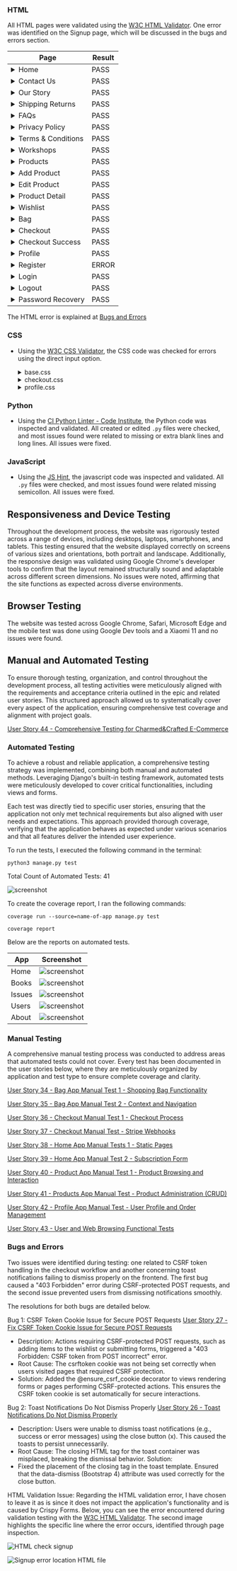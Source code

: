 ### HTML

All HTML pages were validated using the [W3C HTML Validator](https://validator.w3.org/). One error was identified on the Signup page, which will be discussed in the bugs and errors section.

| Page                                                                                                               | Result |
|-------------------------------------------------------------------------------------------------------------------|--------|
| <details><summary>Home</summary><img src="documentation/readme_images/testing/html-check-home.jpg"></details>        | PASS   |
| <details><summary>Contact Us</summary><img src="documentation/readme_images/testing/html-check-contact-us.jpg"></details> | PASS   |
| <details><summary>Our Story</summary><img src="documentation/readme_images/testing/html-check-our-story.jpg"></details> | PASS   |
| <details><summary>Shipping Returns</summary><img src="documentation/readme_images/testing/html-check-shipping-returns.jpg"></details> | PASS   |
| <details><summary>FAQs</summary><img src="documentation/readme_images/testing/html-check-faqs.jpg"></details>         | PASS   |
| <details><summary>Privacy Policy</summary><img src="documentation/readme_images/testing/html-check-privacy-policy.jpg"></details> | PASS   |
| <details><summary>Terms & Conditions</summary><img src="documentation/readme_images/testing/html-check-terms-conditions.jpg"></details> | PASS   |
| <details><summary>Workshops</summary><img src="documentation/readme_images/testing/html-check-workshops.jpg"></details> | PASS   |
| <details><summary>Products</summary><img src="documentation/readme_images/testing/html-check-products.jpg"></details> | PASS   |
| <details><summary>Add Product</summary><img src="documentation/readme_images/testing/html-check-add-product.jpg"></details> | PASS   |
| <details><summary>Edit Product</summary><img src="documentation/readme_images/testing/html-check-edit-product.jpg"></details> | PASS   |
| <details><summary>Product Detail</summary><img src="documentation/readme_images/testing/html-check-product-detail.jpg"></details> | PASS   |
| <details><summary>Wishlist</summary><img src="documentation/readme_images/testing/html-check-wishlist.jpg"></details> | PASS   |
| <details><summary>Bag</summary><img src="documentation/readme_images/testing/html-check-bag.jpg"></details>         | PASS   |
| <details><summary>Checkout</summary><img src="documentation/readme_images/testing/html-check-checkout.jpg"></details> | PASS   |
| <details><summary>Checkout Success</summary><img src="documentation/readme_images/testing/html-check-checkout-success.jpg"></details> | PASS   |
| <details><summary>Profile</summary><img src="documentation/readme_images/testing/html-check-profile.jpg"></details> | PASS   |
| <details><summary>Register</summary><img src="documentation/readme_images/testing/html-check-signup.jpg"></details>     | ERROR   |
| <details><summary>Login</summary><img src="documentation/readme_images/testing/html-check-login.jpg"></details>     | PASS   |
| <details><summary>Logout</summary><img src="documentation/readme_images/testing/html-check-logout.jpg"></details>   | PASS   |
| <details><summary>Password Recovery</summary><img src="documentation/readme_images/testing/html-check-password-recovery.jpg"></details> | PASS   |


The HTML error is explained at [Bugs and Errors](#bugs-and-errors)

### CSS

- Using the [W3C CSS Validator](https://jigsaw.w3.org/css-validator/), the CSS code was checked for errors using the direct input option.

    <details><summary>base.css</summary><img src="documentation/readme_images/testing/css-base-validation.jpg"></details>
    <details><summary>checkout.css</summary><img src="documentation/readme_images/testing/css-checkout-validation.jpg"></details>
    <details><summary>profile.css</summary><img src="documentation/readme_images/testing/css-profile-validation.jpg"></details>


### Python

- Using the [CI Python Linter - Code Institute](https://pep8ci.herokuapp.com/), the Python code was inspected and validated. All created or edited `.py` files were checked, and most issues found were related to missing or extra blank lines and long lines. All issues were fixed.

### JavaScript

- Using the [JS Hint](https://jshint.com/), the javascript code was inspected and validated. All `.py` files were checked, and most issues found were related missing semicollon. All issues were fixed.

## Responsiveness and Device Testing

Throughout the development process, the website was rigorously tested across a range of devices, including desktops, laptops, smartphones, and tablets. This testing ensured that the website displayed correctly on screens of various sizes and orientations, both portrait and landscape. Additionally, the responsive design was validated using Google Chrome's developer tools to confirm that the layout remained structurally sound and adaptable across different screen dimensions. No issues were noted, affirming that the site functions as expected across diverse environments.

## Browser Testing

The website was tested across Google Chrome, Safari, Microsoft Edge and the mobile test was done using Google Dev tools and a Xiaomi 11 and no issues were found.

## Manual and Automated Testing

To ensure thorough testing, organization, and control throughout the development process, all testing activities were meticulously aligned with the requirements and acceptance criteria outlined in the epic and related user stories. This structured approach allowed us to systematically cover every aspect of the application, ensuring comprehensive test coverage and alignment with project goals.

[User Story 44 - Comprehensive Testing for Charmed&Crafted E-Commerce](https://github.com/Volneirj/project_v_ci_v1/issues/44)

### Automated Testing

To achieve a robust and reliable application, a comprehensive testing strategy was implemented, combining both manual and automated methods. Leveraging Django's built-in testing framework, automated tests were meticulously developed to cover critical functionalities, including views and forms.

Each test was directly tied to specific user stories, ensuring that the application not only met technical requirements but also aligned with user needs and expectations. This approach provided thorough coverage, verifying that the application behaves as expected under various scenarios and that all features deliver the intended user experience.

To run the tests, I executed the following command in the terminal:

`python3 manage.py test`

Total Count of Automated Tests: 41

![screenshot](documentation/readme_images/testing/screen-terminal.jpg)  

To create the coverage report, I ran the following commands:

`coverage run --source=name-of-app manage.py test`

`coverage report`

Below are the reports on automated tests.

| App    | Screenshot                                                                 | 
| ------ | -------------------------------------------------------------------------- | 
| Home   | ![screenshot](documentation/readme_images/testing/report-home.jpg)           |
| Books  | ![screenshot](documentation/readme_images/testing/report-books.jpg)          |
| Issues | ![screenshot](documentation/readme_images/testing/report-issues.jpg)         |
| Users  | ![screenshot](documentation/readme_images/testing/report-users.jpg)          |
| About  | ![screenshot](documentation/readme_images/testing/report-about.jpg)          |

### Manual Testing

A comprehensive manual testing process was conducted to address areas that automated tests could not cover. Every test has been documented in the user stories below, where they are meticulously organized by application and test type to ensure complete coverage and clarity.

[User Story 34 - Bag App Manual Test 1 - Shopping Bag Functionality](https://github.com/Volneirj/project_v_ci_v1/issues/34)

[User Story 35 - Bag App Manual Test 2 - Context and Navigation](https://github.com/Volneirj/project_v_ci_v1/issues/35)

[User Story 36 - Checkout Manual Test 1 - Checkout Process](https://github.com/Volneirj/project_v_ci_v1/issues/36)

[User Story 37 - Checkout Manual Test - Stripe Webhooks](https://github.com/Volneirj/project_v_ci_v1/issues/37)

[User Story 38 - Home App Manual Tests 1 - Static Pages](https://github.com/Volneirj/project_v_ci_v1/issues/38)

[User Story 39 - Home App Manual Test 2 - Subscription Form](https://github.com/Volneirj/project_v_ci_v1/issues/39)

[User Story 40 - Product App Manual Test 1 - Product Browsing and Interaction](https://github.com/Volneirj/project_v_ci_v1/issues/40)

[User Story 41 - Products App Manual Test - Product Administration (CRUD)](https://github.com/Volneirj/project_v_ci_v1/issues/41)

[User Story 42 - Profile App Manual Test - User Profile and Order Management](https://github.com/Volneirj/project_v_ci_v1/issues/42)

[User Story 43 - User and Web Browsing Functional Tests](https://github.com/Volneirj/project_v_ci_v1/issues/43)  

### Bugs and Errors

Two issues were identified during testing: one related to CSRF token handling in the checkout workflow and another concerning toast notifications failing to dismiss properly on the frontend. The first bug caused a "403 Forbidden" error during CSRF-protected POST requests, and the second issue prevented users from dismissing notifications smoothly.

The resolutions for both bugs are detailed below.


Bug 1: CSRF Token Cookie Issue for Secure POST Requests
[User Story 27 - Fix CSRF Token Cookie Issue for Secure POST Requests](https://github.com/Volneirj/project_v_ci_v1/issues/27)

- Description: Actions requiring CSRF-protected POST requests, such as adding items to the wishlist or submitting forms, triggered a "403 Forbidden: CSRF token from POST incorrect" error.
- Root Cause: The csrftoken cookie was not being set correctly when users visited pages that required CSRF protection.
- Solution:
Added the @ensure_csrf_cookie decorator to views rendering forms or pages performing CSRF-protected actions.
This ensures the CSRF token cookie is set automatically for secure interactions.

Bug 2: Toast Notifications Do Not Dismiss Properly
[User Story 26 - Toast Notifications Do Not Dismiss Properly](https://github.com/Volneirj/project_v_ci_v1/issues/26)

- Description: Users were unable to dismiss toast notifications (e.g., success or error messages) using the close button (x). This caused the toasts to persist unnecessarily.
- Root Cause: The closing HTML tag for the toast container was misplaced, breaking the dismissal behavior.
Solution:
- Fixed the placement of the closing </div> tag in the toast template.
Ensured that the data-dismiss (Bootstrap 4) attribute was used correctly for the close button.


HTML Validation Issue: 
Regarding the HTML validation error, I have chosen to leave it as is since it does not impact the application's functionality and is caused by Crispy Forms. Below, you can see the error encountered during validation testing with the [W3C HTML Validator](https://validator.w3.org/). The second image highlights the specific line where the error occurs, identified through page inspection.

![HTML check signup](documentation/readme_images/testing/html-check-signup.jpg)

![Signup error location HTML file](documentation/readme_images/testing/html-check-signup-error.jpg)